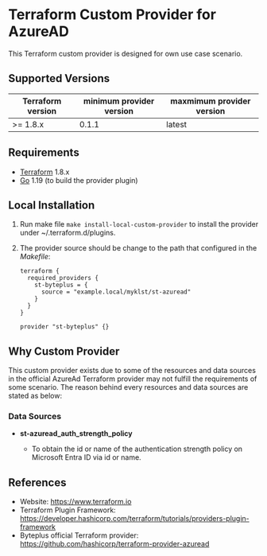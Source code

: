 Terraform Custom Provider for AzureAD
======================================

This Terraform custom provider is designed for own use case scenario.

Supported Versions
------------------

| Terraform version | minimum provider version |maxmimum provider version
| ---- | ---- | ----|
| >= 1.8.x	| 0.1.1	| latest |

Requirements
------------

-	[Terraform](https://www.terraform.io/downloads.html) 1.8.x
-	[Go](https://golang.org/doc/install) 1.19 (to build the provider plugin)

Local Installation
------------------

1. Run make file `make install-local-custom-provider` to install the provider under ~/.terraform.d/plugins.

2. The provider source should be change to the path that configured in the *Makefile*:

    ```
    terraform {
      required_providers {
        st-byteplus = {
          source = "example.local/myklst/st-azuread"
        }
      }
    }

    provider "st-byteplus" {}
    ```

Why Custom Provider
-------------------

This custom provider exists due to some of the resources and data sources in the
official AzureAd Terraform provider may not fulfill the requirements of some
scenario. The reason behind every resources and data sources are stated as below:

### Data Sources

- **st-azuread_auth_strength_policy**

  - To obtain the id or name of the authentication strength policy on Microsoft Entra ID via id or name.

References
----------

- Website: https://www.terraform.io
- Terraform Plugin Framework: https://developer.hashicorp.com/terraform/tutorials/providers-plugin-framework
- Byteplus official Terraform provider: https://github.com/hashicorp/terraform-provider-azuread
